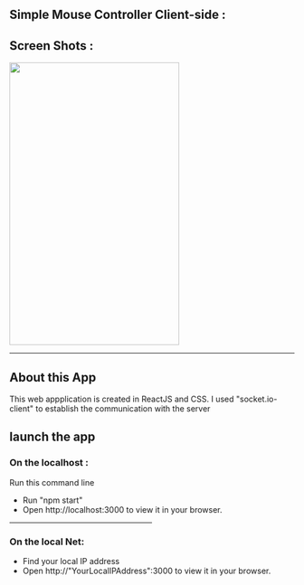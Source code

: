 <h2>Simple Mouse Controller Client-side :</h2>
<h2>Screen Shots : </h2>

<img width="300" height="500" src="https://user-images.githubusercontent.com/96316074/170295928-06f75f83-9a64-4201-bf74-f888c218a0ef.png" />
<hr/>
<h2>About this App</h2>
This web appplication is created in ReactJS and CSS. <span>I used "socket.io-client" to establish the communication with the server



<h2>launch the app</h2>
<h3>On the localhost : </h3>
Run this command line 
<ul>
  <li>
    Run "npm start"
  </li>
  <li>
    Open http://localhost:3000 to view it in your browser. 
  </li>
  </ul>
  <hr width="50%"/>
<h3>On the local Net: </h3>
<ul>
  <li>
    Find your local IP address
  </li>
  <li>
     Open http://"YourLocalIPAddress":3000 to view it in your browser.
  </li>
  </li>
